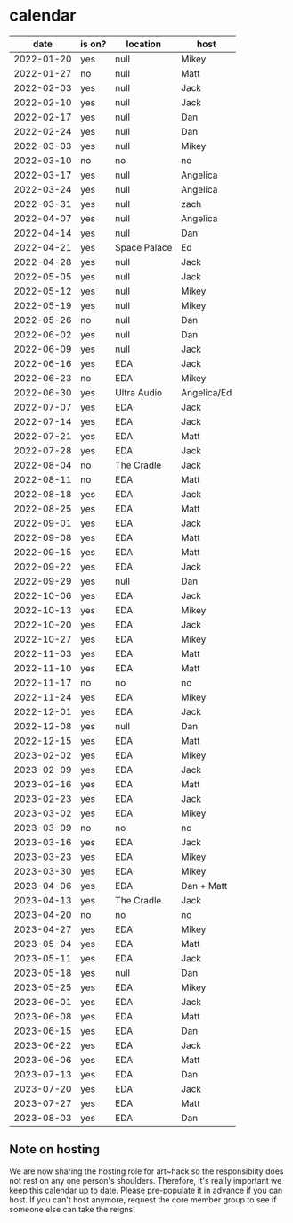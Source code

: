 # calendar

| date | is on? | location | host |
|---|---|---|---|
| 2022-01-20 | yes | null | Mikey |
| 2022-01-27 | no | null | Matt |
| 2022-02-03 | yes | null | Jack |
| 2022-02-10 | yes | null | Jack |
| 2022-02-17 | yes | null | Dan |
| 2022-02-24 | yes | null | Dan |
| 2022-03-03 | yes | null | Mikey |
| 2022-03-10 | no | no | no |
| 2022-03-17 | yes | null | Angelica |
| 2022-03-24 | yes | null | Angelica |
| 2022-03-31 | yes | null | zach |
| 2022-04-07 | yes | null | Angelica |
| 2022-04-14 | yes | null | Dan |
| 2022-04-21 | yes | Space Palace | Ed |
| 2022-04-28 | yes | null | Jack |
| 2022-05-05 | yes | null | Jack |
| 2022-05-12 | yes | null | Mikey |
| 2022-05-19 | yes | null | Mikey |
| 2022-05-26 | no | null | Dan |
| 2022-06-02 | yes | null | Dan |
| 2022-06-09 | yes | null | Jack |
| 2022-06-16 | yes | EDA | Jack |
| 2022-06-23 | no | EDA | Mikey |
| 2022-06-30 | yes | Ultra Audio | Angelica/Ed |
| 2022-07-07 | yes | EDA | Jack |
| 2022-07-14 | yes | EDA | Jack |
| 2022-07-21 | yes | EDA | Matt |
| 2022-07-28 | yes | EDA | Jack |
| 2022-08-04 | no | The Cradle | Jack |
| 2022-08-11 | no | EDA | Matt |
| 2022-08-18 | yes | EDA | Jack |
| 2022-08-25 | yes | EDA | Matt |
| 2022-09-01 | yes | EDA | Jack |
| 2022-09-08 | yes | EDA | Matt |
| 2022-09-15 | yes | EDA | Matt |
| 2022-09-22 | yes | EDA | Jack |
| 2022-09-29 | yes | null | Dan |
| 2022-10-06 | yes | EDA | Jack |
| 2022-10-13 | yes | EDA | Mikey |
| 2022-10-20 | yes | EDA | Jack |
| 2022-10-27 | yes | EDA | Mikey |
| 2022-11-03 | yes | EDA | Matt |
| 2022-11-10 | yes | EDA | Matt |
| 2022-11-17 | no | no | no |
| 2022-11-24 | yes | EDA | Mikey |
| 2022-12-01 | yes | EDA | Jack |
| 2022-12-08 | yes | null | Dan |
| 2022-12-15 | yes | EDA | Matt |
| 2023-02-02 | yes | EDA | Mikey |
| 2023-02-09 | yes | EDA | Jack |
| 2023-02-16 | yes | EDA | Matt |
| 2023-02-23 | yes | EDA | Jack |
| 2023-03-02 | yes | EDA | Mikey |
| 2023-03-09 | no | no | no |
| 2023-03-16 | yes | EDA | Jack |
| 2023-03-23 | yes | EDA | Mikey |
| 2023-03-30 | yes | EDA | Mikey |
| 2023-04-06 | yes | EDA | Dan + Matt |
| 2023-04-13 | yes | The Cradle | Jack |
| 2023-04-20 | no | no | no |
| 2023-04-27 | yes | EDA | Mikey |
| 2023-05-04 | yes | EDA | Matt |
| 2023-05-11 | yes | EDA | Jack |
| 2023-05-18 | yes | null | Dan |
| 2023-05-25 | yes | EDA | Mikey |
| 2023-06-01 | yes | EDA | Jack |
| 2023-06-08 | yes | EDA | Matt |
| 2023-06-15 | yes | EDA | Dan |
| 2023-06-22 | yes | EDA | Jack |
| 2023-06-06 | yes | EDA | Matt |
| 2023-07-13 | yes | EDA | Dan |
| 2023-07-20 | yes | EDA | Jack |
| 2023-07-27 | yes | EDA | Matt |
| 2023-08-03 | yes | EDA | Dan |




## Note on hosting

We are now sharing the hosting role for art~hack so the responsiblity does not rest on any one person's shoulders. Therefore, it's really important we keep this calendar up to date. Please pre-populate it in advance if you can host. If you can't host anymore, request the core member group to see if someone else can take the reigns!
